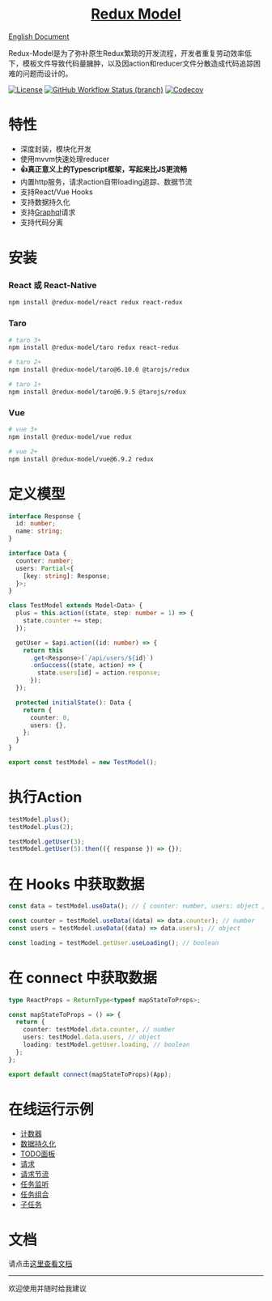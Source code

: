 <h1 align="center">
  <a href="https://redux-model.github.io/redux-model">
    Redux Model
  </a>
</h1>

[English Document](./README-EN.md)

Redux-Model是为了弥补原生Redux繁琐的开发流程，开发者重复劳动效率低下，模板文件导致代码量臃肿，以及因action和reducer文件分散造成代码追踪困难的问题而设计的。

[![License](https://img.shields.io/github/license/redux-model/redux-model)](https://github.com/redux-model/redux-model/blob/master/LICENSE)
[![GitHub Workflow Status (branch)](https://img.shields.io/github/workflow/status/redux-model/redux-model/CI/master)](https://github.com/redux-model/redux-model/actions)
[![Codecov](https://img.shields.io/codecov/c/github/redux-model/redux-model)](https://codecov.io/gh/redux-model/redux-model)


# 特性

* 深度封装，模块化开发
* 使用mvvm快速处理reducer
* **👍真正意义上的Typescript框架，写起来比JS更流畅**
* 内置http服务，请求action自带loading追踪、数据节流
* 支持React/Vue Hooks
* 支持数据持久化
* 支持[Graphql](https://github.com/redux-model/graphql)请求
* 支持代码分离

# 安装

### React 或 React-Native
```bash
npm install @redux-model/react redux react-redux
```

### Taro
```bash
# taro 3+
npm install @redux-model/taro redux react-redux

# taro 2+
npm install @redux-model/taro@6.10.0 @tarojs/redux

# taro 1+
npm install @redux-model/taro@6.9.5 @tarojs/redux
```

### Vue
```bash
# vue 3+
npm install @redux-model/vue redux

# vue 2+
npm install @redux-model/vue@6.9.2 redux
```

# 定义模型
```typescript
interface Response {
  id: number;
  name: string;
}

interface Data {
  counter: number;
  users: Partial<{
    [key: string]: Response;
  }>;
}

class TestModel extends Model<Data> {
  plus = this.action((state, step: number = 1) => {
    state.counter += step;
  });

  getUser = $api.action((id: number) => {
    return this
      .get<Response>(`/api/users/${id}`)
      .onSuccess((state, action) => {
        state.users[id] = action.response;
      });
  });

  protected initialState(): Data {
    return {
      counter: 0,
      users: {},
    };
  }
}

export const testModel = new TestModel();
```

# 执行Action
```typescript
testModel.plus();
testModel.plus(2);

testModel.getUser(3);
testModel.getUser(5).then(({ response }) => {});
```

# 在 Hooks 中获取数据
```typescript jsx
const data = testModel.useData(); // { counter: number, users: object }

const counter = testModel.useData((data) => data.counter); // number
const users = testModel.useData((data) => data.users); // object

const loading = testModel.getUser.useLoading(); // boolean
```

# 在 connect 中获取数据
```typescript jsx
type ReactProps = ReturnType<typeof mapStateToProps>;

const mapStateToProps = () => {
  return {
    counter: testModel.data.counter, // number
    users: testModel.data.users, // object
    loading: testModel.getUser.loading, // boolean
  };
};

export default connect(mapStateToProps)(App);
```

# 在线运行示例
* [计数器](https://codesandbox.io/s/redux-model-react-counter-zdgjh)
* [数据持久化](https://codesandbox.io/s/redux-model-react-persist-uwhy8)
* [TODO面板](https://codesandbox.io/s/redux-model-react-todo-list-zn4nv)
* [请求](https://codesandbox.io/s/redux-model-react-request-1ocyn)
* [请求节流](https://codesandbox.io/s/redux-model-react-request-throttle-77mfy)
* [任务监听](https://codesandbox.io/s/redux-model-react-listener-p7khk)
* [任务组合](https://codesandbox.io/s/redux-model-react-compose-42wrc)
* [子任务](https://codesandbox.io/s/redux-model-react-action-in-action-oewkv)

# 文档

请点击[这里查看文档](https://redux-model.github.io/redux-model)

---------------------

欢迎使用并随时给我建议
